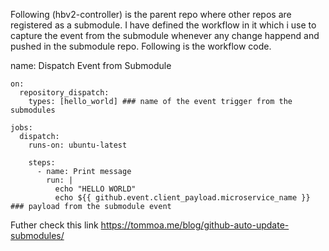 Following (hbv2-controller) is the parent repo where other repos are registered as a submodule. I have defined the workflow in it which i use to capture the event from the submodule whenever any change happend and pushed in the submodule repo. 
Following is the workflow code.

name: Dispatch Event from Submodule
```
on:
  repository_dispatch:
    types: [hello_world] ### name of the event trigger from the submodules

jobs:
  dispatch:
    runs-on: ubuntu-latest

    steps:
      - name: Print message
        run: |
          echo "HELLO WORLD"
          echo ${{ github.event.client_payload.microservice_name }} ### payload from the submodule event
```

Futher check this link https://tommoa.me/blog/github-auto-update-submodules/
